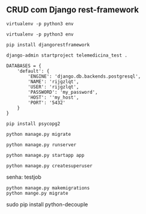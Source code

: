 ## CRUD com Django rest-framework 


```
virtualenv -p python3 env
```
```
virtualenv -p python3 env
```
```
pip install djangorestframework
```
```
django-admin startproject telemedicina_test .
```

```
DATABASES = {
    'default': {
        'ENGINE': 'django.db.backends.postgresql',
        'NAME': 'rijgzlqt',
        'USER': 'rijgzlqt',
        'PASSWORD': 'my_password',
        'HOST': ''my_host',
        'PORT': '5432'
    }
}
```
```
pip install psycopg2
```
```
python manage.py migrate
```
```
python manage.py runserver
```
```
python manage.py startapp app
```

```
python manage.py createsuperuser
```
senha: testjob

```
python manage.py makemigrations
python mange.py migrate
```

sudo pip install python-decouple

